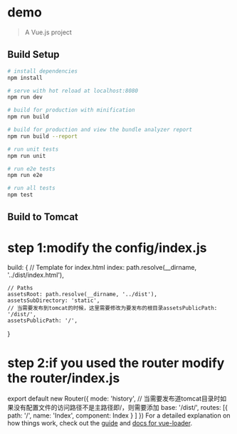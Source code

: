 # demo

> A Vue.js project

## Build Setup

``` bash
# install dependencies
npm install

# serve with hot reload at localhost:8080
npm run dev

# build for production with minification
npm run build

# build for production and view the bundle analyzer report
npm run build --report

# run unit tests
npm run unit

# run e2e tests
npm run e2e

# run all tests
npm test
```
## Build to Tomcat
# step 1:modify the config/index.js
build: {
    // Template for index.html
    index: path.resolve(__dirname, '../dist/index.html'),

    // Paths
    assetsRoot: path.resolve(__dirname, '../dist'),
    assetsSubDirectory: 'static',
	// 当需要发布到tomcat的时候，这里需要修改为要发布的根目录assetsPublicPath: '/dist/',
    assetsPublicPath: '/',
  }
# step 2:if you used the router modify the router/index.js
export default new Router({
  mode: 'history',
  // 当需要发布道tomcat目录时如果没有配置文件的访问路径不是主路径即/，则需要添加 base: '/dist/',
  routes: [{
    path: '/',
    name: 'Index',
    component: Index
  }
  ]
})
For a detailed explanation on how things work, check out the [guide](http://vuejs-templates.github.io/webpack/) and [docs for vue-loader](http://vuejs.github.io/vue-loader).
